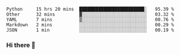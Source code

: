 <!--START_SECTION:waka-->
```text
Python     15 hrs 20 mins  ████████████████████████░   95.39 % 
Other      32 mins         ▓░░░░░░░░░░░░░░░░░░░░░░░░   03.32 % 
YAML       7 mins          ▒░░░░░░░░░░░░░░░░░░░░░░░░   00.76 % 
Markdown   2 mins          ░░░░░░░░░░░░░░░░░░░░░░░░░   00.29 % 
JSON       1 min           ░░░░░░░░░░░░░░░░░░░░░░░░░   00.19 % 
```
<!--END_SECTION:waka-->

### Hi there 👋

<!--
**DnC275/DnC275** is a ✨ _special_ ✨ repository because its `README.md` (this file) appears on your GitHub profile.

Here are some ideas to get you started:

- 🔭 I’m currently working on ...
- 🌱 I’m currently learning ...
- 👯 I’m looking to collaborate on ...
- 🤔 I’m looking for help with ...
- 💬 Ask me about ...
- 📫 How to reach me: ...
- 😄 Pronouns: ...
- ⚡ Fun fact: ...
-->
